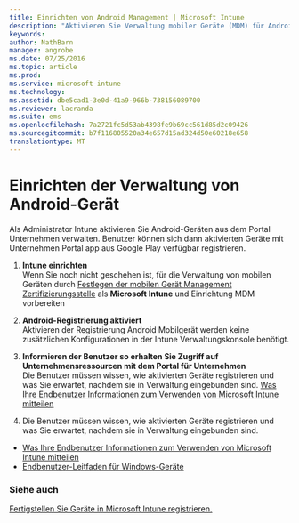 ```yaml
---
title: Einrichten von Android Management | Microsoft Intune
description: "Aktivieren Sie Verwaltung mobiler Geräte (MDM) für Android und KNOX Geräte mit Microsoft Intune."
keywords: 
author: NathBarn
manager: angrobe
ms.date: 07/25/2016
ms.topic: article
ms.prod: 
ms.service: microsoft-intune
ms.technology: 
ms.assetid: dbe5cad1-3e0d-41a9-966b-738156089700
ms.reviewer: lacranda
ms.suite: ems
ms.openlocfilehash: 7a2721fc5d53ab4398fe9b69cc561d85d2c09426
ms.sourcegitcommit: b7f116805520a34e657d15ad324d50e60218e658
translationtype: MT
---
```

# Einrichten der Verwaltung von Android-Gerät
Als Administrator Intune aktivieren Sie Android-Geräten aus dem Portal Unternehmen verwalten. Benutzer können sich dann aktivierten Geräte mit Unternehmen Portal app aus Google Play verfügbar registrieren.

1.  **Intune einrichten**<br>
    Wenn Sie noch nicht geschehen ist, für die Verwaltung von mobilen Geräten durch [Festlegen der mobilen Gerät Management Zertifizierungsstelle](get-ready-to-enroll-devices-in-microsoft-intune.md#set-mobile-device-management-authority) als **Microsoft Intune** und Einrichtung MDM vorbereiten

2.  **Android-Registrierung aktiviert**<br>
    Aktivieren der Registrierung Android Mobilgerät werden keine zusätzlichen Konfigurationen in der Intune Verwaltungskonsole benötigt.

3.  **Informieren der Benutzer so erhalten Sie Zugriff auf Unternehmensressourcen mit dem Portal für Unternehmen**<br>
    Die Benutzer müssen wissen, wie aktivierten Geräte registrieren und was Sie erwartet, nachdem sie in Verwaltung eingebunden sind. [Was Ihre Endbenutzer Informationen zum Verwenden von Microsoft Intune mitteilen](what-to-tell-your-end-users-about-using-microsoft-intune.md)

4.  Die Benutzer müssen wissen, wie aktivierten Geräte registrieren und was Sie erwartet, nachdem sie in Verwaltung eingebunden sind.
  - [Was Ihre Endbenutzer Informationen zum Verwenden von Microsoft Intune mitteilen](what-to-tell-your-end-users-about-using-microsoft-intune.md)
  - [Endbenutzer-Leitfaden für Windows-Geräte](../enduser/using-your-android-device-with-intune.md)

### Siehe auch
[Fertigstellen Sie Geräte in Microsoft Intune registrieren.](get-ready-to-enroll-devices-in-microsoft-intune.md)

